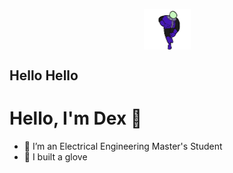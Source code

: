 <p align="center">
 <img align="center" alt="GIF" src="https://raw.githubusercontent.com/Dexray200/Dexray200/master/engineer.gif" width="75"/>
 <h2> Hello Hello </h2>
</p>
<h1> Hello, I'm Dex 🤙</h1>

- 🥽 I’m an Electrical Engineering Master's Student
- 🖖 I built a glove



